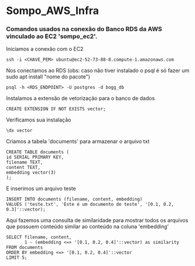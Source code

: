 # Sompo_AWS_Infra

### Comandos usados na conexão do Banco RDS da AWS vinculado ao EC2 'sompo_ec2'.

Iniciamos a conexão com o EC2

    ssh -i <CHAVE_PEM> ubuntu@ec2-52-73-88-8.compute-1.amazonaws.com

Nos conectamos ao RDS (obs: caso não tiver instalado o psql é só fazer um sudo apt install "nome do pacote")

    psql -h <RDS_ENDPOINT> -U postgres -d bogg_db

Instalamos a extensão de vetorização para o banco de dados

    CREATE EXTENSION IF NOT EXISTS vector; 

Verificamos sua instalação

    \dx vector 

Criamos a tabela 'documents' para armazenar o arquivo txt

    CREATE TABLE documents (
    id SERIAL PRIMARY KEY,
    filename TEXT,
    content TEXT,
    embedding vector(3)
    );
    
E inserimos um arquivo teste

    INSERT INTO documents (filename, content, embedding) 
    VALUES ('teste.txt', 'Este é um documento de teste', '[0.1, 0.2, 0.3]'::vector);

Aqui fazemos uma consulta de similaridade para mostrar todos os arquivos que possuem conteúdo similar ao conteúdo na coluna 'embedding'

    SELECT filename, content, 
           1 - (embedding <=> '[0.1, 0.2, 0.4]'::vector) as similarity
    FROM documents 
    ORDER BY embedding <=> '[0.1, 0.2, 0.4]'::vector
    LIMIT 5;
